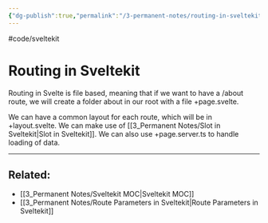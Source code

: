 ```yaml
---
{"dg-publish":true,"permalink":"/3-permanent-notes/routing-in-sveltekit/","created":"2023-05-24 20:31","updated":"2023-08-02 14:49"}
---
```


#code/sveltekit

# Routing in Sveltekit

Routing in Svelte is file based, meaning that if we want to have a /about route, we will create a folder about in our root with a file +page.svelte.

We can have a common layout for each route, which will be in +layout.svelte.
We can make use of [[3_Permanent Notes/Slot in Sveltekit\|Slot in Sveltekit]].
We can also use +page.server.ts to handle loading of data.

---
## Related:
- [[3_Permanent Notes/Sveltekit MOC\|Sveltekit MOC]]
- [[3_Permanent Notes/Route Parameters in Sveltekit\|Route Parameters in Sveltekit]]